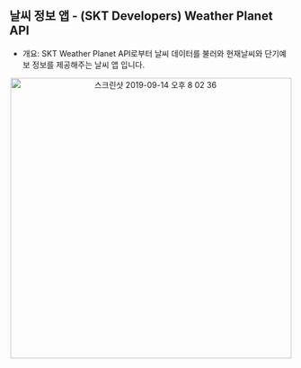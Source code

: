 <h2> 날씨 정보 앱 - (SKT Developers) Weather Planet API </h2>

- 개요: SKT Weather Planet API로부터 날씨 데이터를 불러와 현재날씨와 단기예보 정보를 제공해주는 날씨 앱 입니다.

<p align="center">
<img width="500" alt="스크린샷 2019-09-14 오후 8 02 36" src="https://user-images.githubusercontent.com/29372705/64907235-9f234d80-d72a-11e9-9ab1-a484ba69e4a6.png">
</p>
</div>

